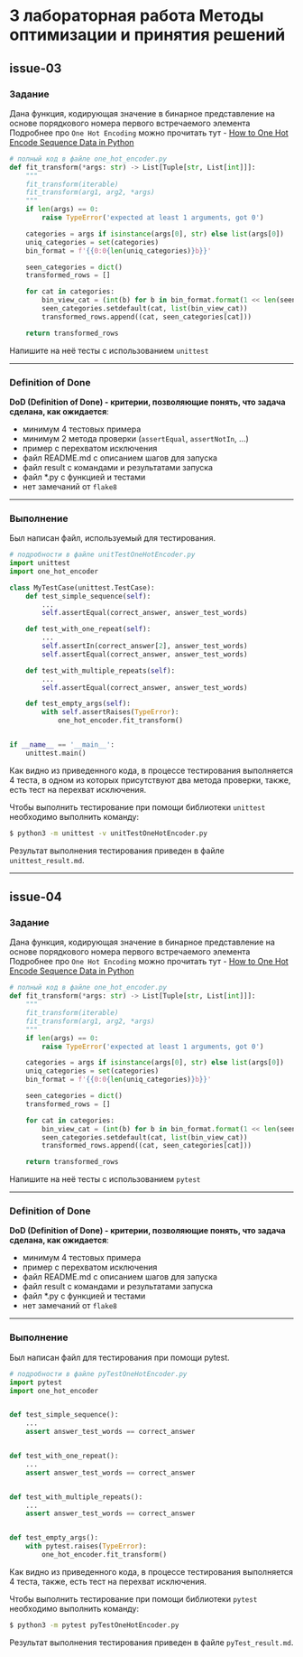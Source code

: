 # 3 лабораторная работа Методы оптимизации и принятия решений

## issue-03

### Задание

Дана функция, кодирующая значение в бинарное представление на основе порядкового номера первого встречаемого элемента\
Подробнее про `One Hot Encoding` можно прочитать тут - [How to One Hot Encode Sequence Data in Python](https://machinelearningmastery.com/how-to-one-hot-encode-sequence-data-in-python/)

```python
# полный код в файле one_hot_encoder.py
def fit_transform(*args: str) -> List[Tuple[str, List[int]]]:
    """
    fit_transform(iterable)
    fit_transform(arg1, arg2, *args)
    """
    if len(args) == 0:
        raise TypeError('expected at least 1 arguments, got 0')

    categories = args if isinstance(args[0], str) else list(args[0])
    uniq_categories = set(categories)
    bin_format = f'{{0:0{len(uniq_categories)}b}}'

    seen_categories = dict()
    transformed_rows = []

    for cat in categories:
        bin_view_cat = (int(b) for b in bin_format.format(1 << len(seen_categories)))
        seen_categories.setdefault(cat, list(bin_view_cat))
        transformed_rows.append((cat, seen_categories[cat]))

    return transformed_rows
```

Напишите на неё тесты с использованием `unittest`

-----------


### Definition of Done

**DoD (Definition of Done) - критерии, позволяющие понять, что задача сделана, как ожидается**:
* минимум 4 тестовых примера
* минимум 2 метода проверки (`assertEqual`, `assertNotIn`, ...)
* пример с перехватом исключения
* файл README.md с описанием шагов для запуска
* файл result с командами и результатами запуска
* файл *.py с функцией и тестами
* нет замечаний от `flake8`

-----------


### Выполнение</summary>

Был написан файл, используемый для тестирования.
```python
# подробности в файле unitTestOneHotEncoder.py
import unittest
import one_hot_encoder

class MyTestCase(unittest.TestCase):
    def test_simple_sequence(self):
        ...
        self.assertEqual(correct_answer, answer_test_words)

    def test_with_one_repeat(self):
        ...
        self.assertIn(correct_answer[2], answer_test_words)
        self.assertEqual(correct_answer, answer_test_words)

    def test_with_multiple_repeats(self):
        ...
        self.assertEqual(correct_answer, answer_test_words)

    def test_empty_args(self):
        with self.assertRaises(TypeError):
            one_hot_encoder.fit_transform()


if __name__ == '__main__':
    unittest.main()
```

Как видно из приведенного кода, в процессе тестирования выполняется 4 теста, в одном из которых присутствуют два метода проверки, также, есть тест на перехват исключения.

Чтобы выполнить тестирование при помощи библиотеки `unittest` необходимо выполнить команду:

```bash
$ python3 -m unittest -v unitTestOneHotEncoder.py
```

Результат выполнения тестирования приведен в файле `unittest_result.md`.

-----------

## issue-04

### Задание

Дана функция, кодирующая значение в бинарное представление на основе порядкового номера первого встречаемого элемента\
Подробнее про `One Hot Encoding` можно прочитать тут - [How to One Hot Encode Sequence Data in Python](https://machinelearningmastery.com/how-to-one-hot-encode-sequence-data-in-python/)

```python
# полный код в файле one_hot_encoder.py
def fit_transform(*args: str) -> List[Tuple[str, List[int]]]:
    """
    fit_transform(iterable)
    fit_transform(arg1, arg2, *args)
    """
    if len(args) == 0:
        raise TypeError('expected at least 1 arguments, got 0')

    categories = args if isinstance(args[0], str) else list(args[0])
    uniq_categories = set(categories)
    bin_format = f'{{0:0{len(uniq_categories)}b}}'

    seen_categories = dict()
    transformed_rows = []

    for cat in categories:
        bin_view_cat = (int(b) for b in bin_format.format(1 << len(seen_categories)))
        seen_categories.setdefault(cat, list(bin_view_cat))
        transformed_rows.append((cat, seen_categories[cat]))

    return transformed_rows
```

Напишите на неё тесты с использованием `pytest`

-----------


### Definition of Done

**DoD (Definition of Done) - критерии, позволяющие понять, что задача сделана, как ожидается**:
* минимум 4 тестовых примера
* пример с перехватом исключения
* файл README.md с описанием шагов для запуска
* файл result с командами и результатами запуска
* файл *.py с функцией и тестами
* нет замечаний от `flake8`

-----------


### Выполнение

Был написан файл для тестирования при помощи pytest.
```python
# подробности в файле pyTestOneHotEncoder.py
import pytest
import one_hot_encoder


def test_simple_sequence():
    ...
    assert answer_test_words == correct_answer


def test_with_one_repeat():
    ...
    assert answer_test_words == correct_answer


def test_with_multiple_repeats():
    ...
    assert answer_test_words == correct_answer


def test_empty_args():
    with pytest.raises(TypeError):
        one_hot_encoder.fit_transform()
```

Как видно из приведенного кода, в процессе тестирования выполняется 4 теста, также, есть тест на перехват исключения.

Чтобы выполнить тестирование при помощи библиотеки `pytest` необходимо выполнить команду:

```bash
$ python3 -m pytest pyTestOneHotEncoder.py
```

Результат выполнения тестирования приведен в файле `pyTest_result.md`.


